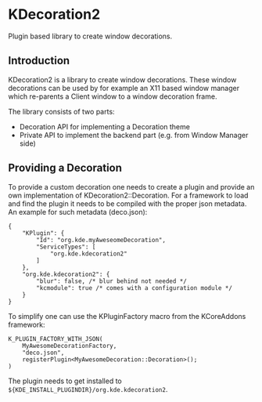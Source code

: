 # KDecoration2

Plugin based library to create window decorations.

## Introduction

KDecoration2 is a library to create window decorations. These window decorations can be used by
for example an X11 based window manager which re-parents a Client window to a window decoration
frame.

The library consists of two parts:
* Decoration API for implementing a Decoration theme
* Private API to implement the backend part (e.g. from Window Manager side)

## Providing a Decoration

To provide a custom decoration one needs to create a plugin and provide an own implementation
of KDecoration2::Decoration. For a framework to load and find the plugin it needs to be compiled
with the proper json metadata. An example for such metadata (deco.json):

    {
        "KPlugin": {
            "Id": "org.kde.myAweseomeDecoration",
            "ServiceTypes": [
                "org.kde.kdecoration2"
            ]
        },
        "org.kde.kdecoration2": {
            "blur": false, /* blur behind not needed */
            "kcmodule": true /* comes with a configuration module */
        }
    }

To simplify one can use the KPluginFactory macro from the KCoreAddons framework:

    K_PLUGIN_FACTORY_WITH_JSON(
        MyAwesomeDecorationFactory,
        "deco.json",
        registerPlugin<MyAwesomeDecoration::Decoration>();
    )

The plugin needs to get installed to `${KDE_INSTALL_PLUGINDIR}/org.kde.kdecoration2`.
